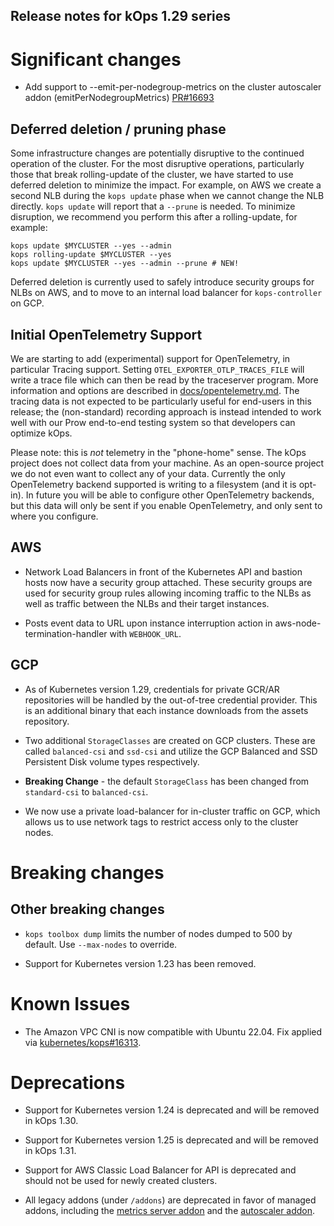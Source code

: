 ## Release notes for kOps 1.29 series

# Significant changes

* Add support to --emit-per-nodegroup-metrics on the cluster autoscaler addon (emitPerNodegroupMetrics) [PR#16693](https://github.com/kubernetes/kops/pull/16693/)

## Deferred deletion / pruning phase

Some infrastructure changes are potentially disruptive to the continued
operation of the cluster.  For the most disruptive operations, particularly
those that break rolling-update of the cluster, we have started to use deferred
deletion to minimize the impact.  For example, on AWS we create a second NLB
during the `kops update` phase when we cannot change the NLB directly.
`kops update` will report that a `--prune` is needed.  To minimize disruption,
we recommend you perform this after a rolling-update, for example:

```
kops update $MYCLUSTER --yes --admin
kops rolling-update $MYCLUSTER --yes
kops update $MYCLUSTER --yes --admin --prune # NEW!
```

Deferred deletion is currently used to safely introduce security groups for NLBs on AWS,
and to move to an internal load balancer for `kops-controller` on GCP.

## Initial OpenTelemetry Support

We are starting to add (experimental) support for OpenTelemetry,
in particular Tracing support.  Setting `OTEL_EXPORTER_OTLP_TRACES_FILE`
will write a trace file which can then be read by the traceserver program.
More information and options are described in [docs/opentelemetry.md](/docs/opentelemetry.md).
The tracing data is not expected to be particularly useful for end-users in
this release; the (non-standard) recording approach is instead intended to
work well with our Prow end-to-end testing system so that developers can
optimize kOps.

Please note: this is *not* telemetry in the "phone-home" sense.
The kOps project does not collect data from your machine.  As an
open-source project we do not even want to collect any of your data.
Currently the only OpenTelemetry backend supported is writing to a
filesystem (and it is opt-in).  In future you will be able to configure
other OpenTelemetry backends, but this data will only be sent if
you enable OpenTelemetry, and only sent to where you configure.

## AWS

* Network Load Balancers in front of the Kubernetes API and bastion hosts now
have a security group attached. These security groups are used for security group rules
allowing incoming traffic to the NLBs as well as traffic between the NLBs and their target
instances.

* Posts event data to URL upon instance interruption action in aws-node-termination-handler with `WEBHOOK_URL`.

## GCP

* As of Kubernetes version 1.29, credentials for private GCR/AR repositories will be handled by the out-of-tree credential provider. This is an additional binary that each instance downloads from the assets repository.
* Two additional `StorageClasses` are created on GCP clusters. These are called `balanced-csi` and `ssd-csi` and utilize the GCP Balanced and SSD Persistent Disk volume types respectively.
* **Breaking Change** - the default `StorageClass` has been changed from `standard-csi` to `balanced-csi`.

* We now use a private load-balancer for in-cluster traffic on GCP, which allows us
  to use network tags to restrict access only to the cluster nodes.

# Breaking changes

## Other breaking changes

* `kops toolbox dump` limits the number of nodes dumped to 500 by default. Use `--max-nodes` to override.

* Support for Kubernetes version 1.23 has been removed.

# Known Issues

* The Amazon VPC CNI is now compatible with Ubuntu 22.04. Fix applied via [kubernetes/kops#16313](https://github.com/kubernetes/kops/issues/16313).

# Deprecations

* Support for Kubernetes version 1.24 is deprecated and will be removed in kOps 1.30.

* Support for Kubernetes version 1.25 is deprecated and will be removed in kOps 1.31.

* Support for AWS Classic Load Balancer for API is deprecated and should not be used for newly created clusters.

* All legacy addons (under `/addons`) are deprecated in favor of managed addons, including the [metrics server addon](https://github.com/kubernetes/kops/tree/master/addons/metrics-server) and the [autoscaler addon](https://github.com/kubernetes/kops/tree/master/addons/cluster-autoscaler).
